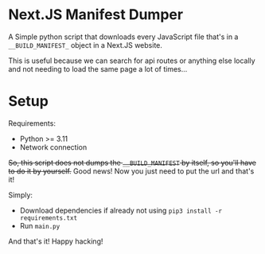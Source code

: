# Next.JS Manifest Dumper

A Simple python script that downloads every JavaScript file that's in a `__BUILD_MANIFEST_` object in a Next.JS website.

This is useful because we can search for api routes or anything else locally and not needing to load the same page a lot of times...

# Setup

Requirements:
- Python >= 3.11
- Network connection

~~So, this script does not dumps the `__BUILD_MANIFEST` by itself, so you'll have to do it by yourself.~~ Good news! Now you just need to put the url and that's it!

Simply:
- Download dependencies if already not using `pip3 install -r requirements.txt`
- Run `main.py`

And that's it! Happy hacking!